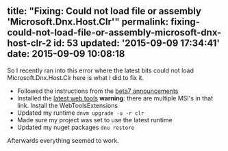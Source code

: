title: "Fixing: Could not load file or assembly 'Microsoft.Dnx.Host.Clr'"
permalink: fixing-could-not-load-file-or-assembly-microsoft-dnx-host-clr-2
id: 53
updated: '2015-09-09 17:34:41'
date: 2015-09-09 10:08:18
---

So I recently ran into this error where the latest bits could not load Microsoft.Dnx.Host.Clr here is what I did to fix it.

<!-- more -->
* Followed the instructions from the [beta7 announcements](https://github.com/aspnet/Announcements/issues/51)
 * Installed the [latest web tools](http://www.microsoft.com/en-us/download/details.aspx?id=48222) **warning**: there are multiple MSI's in that link. Install the WebToolsExtensions
* Updated my runtime `dnvm upgrade -u -r clr`
* Made sure my project was set to use the latest runtime
* Updated my nuget packages `dnu restore`

Afterwards everything seemed to work.
